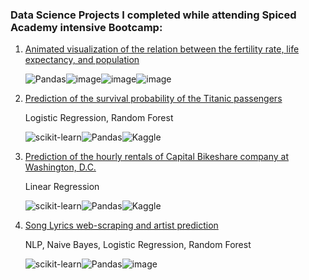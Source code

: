 ###  Data Science Projects I completed while attending Spiced Academy intensive Bootcamp:

1. [Animated visualization of the relation between the fertility rate, life expectancy, and population](https://github.com/MariaDragoumi/Spiced_projects/tree/master/01_Data_visualization)

    ![Pandas](https://img.shields.io/badge/pandas-%23150458.svg?style=for-the-badge&logo=pandas&logoColor=white)![image](https://img.shields.io/badge/Numpy-777BB4?style=for-the-badge&logo=numpy&logoColor=white)![image](https://img.shields.io/badge/-Matplotlib-orange?style=for-the-badge)![image](https://img.shields.io/badge/-seaborn-9cf?style=for-the-badge)
  
  
2. [Prediction of the survival probability of the Titanic passengers](https://github.com/MariaDragoumi/Spiced_projects/tree/master/02_Titanic) 

     Logistic Regression, Random Forest

    ![scikit-learn](https://img.shields.io/badge/scikit--learn-%23F7931E.svg?style=for-the-badge&logo=scikit-learn&logoColor=white)![Pandas](https://img.shields.io/badge/pandas-%23150458.svg?style=for-the-badge&logo=pandas&logoColor=white)![Kaggle](https://img.shields.io/badge/Kaggle-035a7d?style=for-the-badge&logo=kaggle&logoColor=white)

3. [Prediction of the hourly rentals of Capital Bikeshare company at Washington, D.C.](https://github.com/MariaDragoumi/Spiced_projects/tree/master/03_Bike_sharing_demand) 

    Linear Regression

    ![scikit-learn](https://img.shields.io/badge/scikit--learn-%23F7931E.svg?style=for-the-badge&logo=scikit-learn&logoColor=white)![Pandas](https://img.shields.io/badge/pandas-%23150458.svg?style=for-the-badge&logo=pandas&logoColor=white)![Kaggle](https://img.shields.io/badge/Kaggle-035a7d?style=for-the-badge&logo=kaggle&logoColor=white)

4. [Song Lyrics web-scraping and artist prediction](https://github.com/MariaDragoumi/Spiced_projects/tree/master/04_Lyrics_classifier)

    NLP, Naive Bayes, Logistic Regression, Random Forest 

    ![scikit-learn](https://img.shields.io/badge/scikit--learn-%23F7931E.svg?style=for-the-badge&logo=scikit-learn&logoColor=white)![Pandas](https://img.shields.io/badge/pandas-%23150458.svg?style=for-the-badge&logo=pandas&logoColor=white)![image](https://img.shields.io/badge/-BeautifulSoup-9cf?style=for-the-badge)
    
